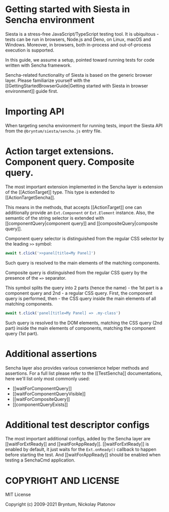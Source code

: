 Getting started with Siesta in Sencha environment
================================================

Siesta is a stress-free JavaScript/TypeScript testing tool. It is ubiquitous - tests can be run in browsers, Node.js and Deno, on Linux, macOS and Windows.
Moreover, in browsers, both in-process and out-of-process execution is supported.

In this guide, we assume a setup, pointed toward running tests for code written with Sencha framework.

Sencha-related functionality of Siesta is based on the generic browser layer. Please familiarize yourself with the [[GettingStartedBrowserGuide|Getting started with Siesta in browser environment]] guide first.


Importing API
=============

When targeting sencha environment for running tests, import the Siesta API from the `@bryntum/siesta/sencha.js` entry file.


Action target extensions. Component query. Composite query.
============

The most important extension implemented in the Sencha layer is extension of the [[ActionTarget]] type. This type is extended to [[ActionTargetSencha]].

This means in the methods, that accepts [[ActionTarget]] one can additionally provide an `Ext.Component` or `Ext.Element`
instance. Also, the semantic of the string selector is extended with [[componentQuery|component query]] and [[compositeQuery|composite query]].

Component query selector is distinguished from the regular CSS selector by the leading `>>` symbol:
```js
await t.click('>>panel[title=My Panel]')
```
Such query is resolved to the main elements of the matching components.

Composite query is distinguished from the regular CSS query by the presence of the `=>` separator.

This symbol splits the query into 2 parts (hence the name) - the 1st part is a component query and 2nd -
a regular CSS query. First, the component query is performed, then - the CSS query inside the main elements
of all matching components.

```js
await t.click('panel[title=My Panel] => .my-class')
```
Such query is resolved to the DOM elements, matching the CSS query (2nd part) inside the main elements of components,
matching the component query (1st part).


Additional assertions
=====================

Sencha layer also provides various convenience helper methods and assertions. For a full list please refer to the [[TestSencha]] documentations,
here we'll list only most commonly used:

- [[waitForComponentQuery]]
- [[waitForComponentQueryVisible]]
- [[waitForCompositeQuery]]
- [[componentQueryExists]]


Additional test descriptor configs
==================================

The most important additional configs, added by the Sencha layer are [[waitForExtReady]] and [[waitForAppReady]].
[[waitForExtReady]] is enabled by default, it just waits for the `Ext.onReady()` callback to happen before starting
the test. And [[waitForAppReady]] should be enabled when testing a SenchaCmd application. 


COPYRIGHT AND LICENSE
=================

MIT License

Copyright (c) 2009-2021 Bryntum, Nickolay Platonov
